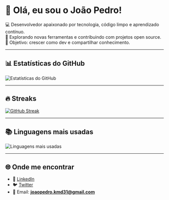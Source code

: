 # 👋 Olá, eu sou o João Pedro!

💻 Desenvolvedor apaixonado por tecnologia, código limpo e aprendizado contínuo.  
🚀 Explorando novas ferramentas e contribuindo com projetos open source.  
🎯 Objetivo: crescer como dev e compartilhar conhecimento.

---

## 📊 Estatísticas do GitHub

![Estatísticas do GitHub](https://github-readme-stats.vercel.app/api?username=joaopedrokmd&show_icons=true&theme=onedark)

---

## 🔥 Streaks

[![GitHub Streak](https://streak-stats.demolab.com?user=joaopedrokmd&theme=onedark&hide_border=true)](https://git.io/streak-stats)

---

## 📚 Linguagens mais usadas

![Linguagens mais usadas](https://github-readme-stats.vercel.app/api/top-langs/?username=joaopedrokmd&layout=compact&theme=onedark)

---

## 🌐 Onde me encontrar

- 💼 [LinkedIn](https://www.linkedin.com/in/joaopedrokmd)  
- 🐦 [Twitter](https://twitter.com/joaopedrokmd)  
- 📧 Email: **joaopedro.kmd31@gmail.com**

